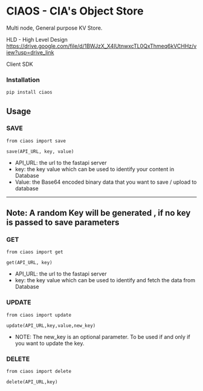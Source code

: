 # CIAOS - CIA's Object Store
Multi node, General purpose KV Store. 

HLD - High Level Design
https://drive.google.com/file/d/1BWJzX_X4IUtnwxcTL0QxThmeq6kVCHHz/view?usp=drive_link


Client SDK

### Installation

```bash
pip install ciaos
```

## Usage
### SAVE
```
from ciaos import save

save(API_URL, key, value)
```
- API_URL: the url to the fastapi server
- key: the key value which can be used to identify your content in Database
- Value: the Base64 encoded binary data that you want to save / upload to database
---
Note: A random Key will be generated , if no key is passed to save parameters 
---
### GET
```
from ciaos import get

get(API_URL, key)
```
- API_URL: the url to the fastapi server
- key: the key value which can be used to identify and fetch the data from Database

### UPDATE
```
from ciaos import update

update(API_URL,key,value,new_key) 
```
- NOTE: The new_key is an optional parameter. To be used if and only if you want to update the key. 


### DELETE
```
from ciaos import delete

delete(API_URL,key)
```
